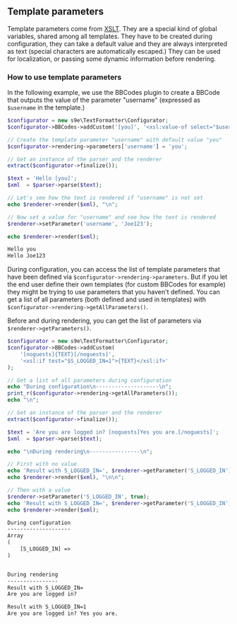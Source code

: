 <h2>Template parameters</h2>

Template parameters come from [XSLT](http://www.w3.org/TR/xslt#variables). They are a special kind of global variables, shared among all templates. They have to be created during configuration, they can take a default value and they are always interpreted as text (special characters are automatically escaped.) They can be used for localization, or passing some dynamic information before rendering.

### How to use template parameters

In the following example, we use the BBCodes plugin to create a BBCode that outputs the value of the parameter "username" (expressed as `$username` in the template.)

```php
$configurator = new s9e\TextFormatter\Configurator;
$configurator->BBCodes->addCustom('[you]', '<xsl:value-of select="$username"/>');

// Create the template parameter "username" with default value "you"
$configurator->rendering->parameters['username'] = 'you';

// Get an instance of the parser and the renderer
extract($configurator->finalize());

$text = 'Hello [you]';
$xml  = $parser->parse($text);

// Let's see how the text is rendered if "username" is not set
echo $renderer->render($xml), "\n";

// Now set a value for "username" and see how the text is rendered
$renderer->setParameter('username', 'Joe123');

echo $renderer->render($xml);
```
```html
Hello you
Hello Joe123
```

During configuration, you can access the list of template parameters that have been defined via `$configurator->rendering->parameters`. But if you let the end user define their own templates (for custom BBCodes for example) they might be trying to use parameters that you haven't defined. You can get a list of all parameters (both defined and used in templates) with `$configurator->rendering->getAllParameters()`.

Before and during rendering, you can get the list of parameters via `$renderer->getParameters()`.

```php
$configurator = new s9e\TextFormatter\Configurator;
$configurator->BBCodes->addCustom(
	'[noguests]{TEXT}[/noguests]',
	'<xsl:if test="$S_LOGGED_IN=1">{TEXT}</xsl:if>'
);

// Get a list of all parameters during configuration
echo "During configuration\n--------------------\n";
print_r($configurator->rendering->getAllParameters());
echo "\n";

// Get an instance of the parser and the renderer
extract($configurator->finalize());

$text = 'Are you are logged in? [noguests]Yes you are.[/noguests]';
$xml  = $parser->parse($text);

echo "\nDuring rendering\n----------------\n";

// First with no value
echo 'Result with S_LOGGED_IN=', $renderer->getParameter('S_LOGGED_IN'), "\n";
echo $renderer->render($xml), "\n\n";

// Then with a value
$renderer->setParameter('S_LOGGED_IN', true);
echo 'Result with S_LOGGED_IN=', $renderer->getParameter('S_LOGGED_IN'), "\n";
echo $renderer->render($xml);
```
```html
During configuration
--------------------
Array
(
    [S_LOGGED_IN] => 
)


During rendering
----------------
Result with S_LOGGED_IN=
Are you are logged in? 

Result with S_LOGGED_IN=1
Are you are logged in? Yes you are.
```
